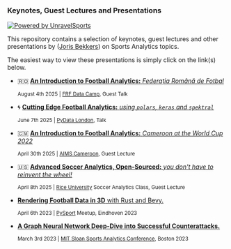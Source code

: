 ### Keynotes, Guest Lectures and Presentations 
[![Powered by UnravelSports](https://img.shields.io/badge/powered%20by-UnravelSports-orange.svg?style=flat&colorB=E6B611&colorA=C3C3C3)](https://unravelsports.github.io/)

This repository contains a selection of keynotes, guest lectures and other presentations by ([Joris Bekkers](https://www.linkedin.com/in/joris-bekkers-33138288/)) on Sports Analytics topics.

The easiest way to view these presentations is simply click on the link(s) below.

- 🇷🇴 [**An Introduction to Football Analytics:** _Federația Română de Fotbal_](https://rawcdn.githack.com/UnravelSports/keynotes/main/html/20250804-Federatia-Romana-de-Fotbal.html) 


  <small>August 4th 2025 | [FRF Data Camp](https://www.frf.ro/recomandate/frf-intelligence-centre-lanseaza-data-camp-unde-datele-intalnesc-fotbalul/), Guest Talk</small>

- 🌀 [**Cutting Edge Football Analytics:** _using `polars`, `keras` and `spektral`_](https://rawcdn.githack.com/UnravelSports/keynotes/main/html/20250607-PyData-London.html) 

  <small>June 7th 2025 | [PyData London](https://cfp.pydata.org/london2025/), Talk</small>

- 🇨🇲 [**An Introduction to Football Analytics:** _Cameroon at the World Cup 2022_](https://rawcdn.githack.com/UnravelSports/keynotes/main/html/20250430-AIMS-Cameroon.html) 

  <small>April 30th 2025 | [AIMS Cameroon](https://aims-cameroon.org/), Guest Lecture</small>

- 🇺🇸 [**Advanced Soccer Analytics, Open-Sourced:** _you don't have to reinvent the wheel!_](https://rawcdn.githack.com/UnravelSports/keynotes/main/html/20250408-Rice-University.html) 

  <small>April 8th 2025 | [Rice University](https://sport.rice.edu/sport-analytics) Soccer Analytics Class, Guest Lecture</small>


- [**Rendering Football Data in 3D** with Rust and Bevy.](https://github.com/UnravelSports/rs-football-3d)  

  <small>April 6th 2023 | [PySport](https://pysport.org/) Meetup, Eindhoven 2023</small>


- [**A Graph Neural Network Deep-Dive into Successful Counterattacks.**](https://github.com/USSoccerFederation/ussf_ssac_23_soccer_gnn) 

  <small>March 3rd 2023 | [MIT Sloan Sports Analytics Conference](https://www.sloansportsconference.com/), Boston 2023</small>

